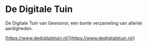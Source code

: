 # De Digitale Tuin

De Digitale Tuin van Geensnor, een bonte verzameling van allerlei aardigheden.

[https://www.dedigitaletuin.nl/](https://www.dedigitaletuin.nl/)
